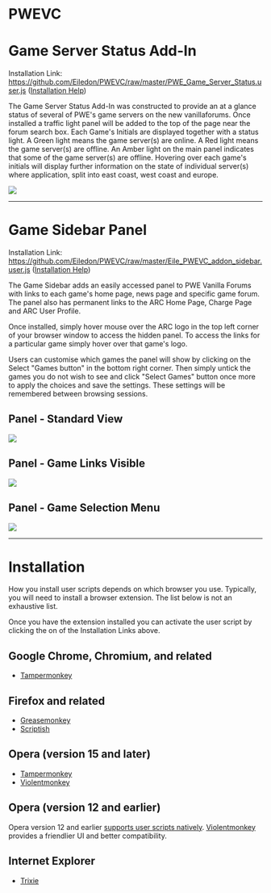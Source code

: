 # PWEVC
<h1>Game Server Status Add-In</h1>

Installation Link: https://github.com/Eiledon/PWEVC/raw/master/PWE_Game_Server_Status.user.js
(<a href='#installation'>Installation Help</a>)

The Game Server Status Add-In was constructed to provide an at a glance status of several of PWE's game servers on the new vanillaforums. Once installed a traffic light panel will be added to the top of the page near the forum search box. Each Game's Initials are displayed together with a status light. A Green light means the game server(s) are online. A Red light means the game server(s) are offline. An Amber light on the main panel indicates that some of the game server(s) are offline. Hovering over each game's initials will display further information on the state of individual server(s) where application, split into east coast, west coast and europe.

<img src="https://rawgit.com/Eiledon/PWEVC/master/pwe_game_server_status.jpg">

<hr>
<h1>Game Sidebar Panel</h1>

Installation Link: https://github.com/Eiledon/PWEVC/raw/master/Eile_PWEVC_addon_sidebar.user.js
(<a href='#installation'>Installation Help</a>)

The Game Sidebar adds an easily accessed panel to PWE Vanilla Forums with links to each game's home page, news page and specific game forum. The panel also has permanent links to the ARC Home Page, Charge Page and ARC User Profile. 

Once installed, simply hover mouse over the ARC logo in the top left corner of your browser window to access the hidden panel. To access the links for a particular game simply hover over that game's logo.

Users can customise which games the panel will show by clicking on the Select "Games button" in the bottom right corner. Then simply untick the games you do not wish to see and click "Select Games" button once more to apply the choices and save the settings. These settings will be remembered between browsing sessions.

<h2>Panel - Standard View</h2>
<img src="https://rawgit.com/Eiledon/PWEVC/master/pwevc_gamepanel.jpg">
<h2>Panel - Game Links Visible</h2>
<img src="https://rawgit.com/Eiledon/PWEVC/master/pwevc_gamepanel_hover.jpg">
<h2>Panel - Game Selection Menu</h2>
<img src="https://rawgit.com/Eiledon/PWEVC/master/pwevc_gamepanel_menu.jpg">

<hr>
<h1>Installation</h1>

How you install user scripts depends on which browser you use. Typically, you will need to install a browser extension. The list below is not an exhaustive list.

Once you have the extension installed you can activate the user script by clicking the on of the Installation Links above.

<h2><a id="user-content-google-chrome-chromium-and-related" class="anchor" href="#google-chrome-chromium-and-related" aria-hidden="true"><span class="octicon octicon-link"></span></a>Google Chrome, Chromium, and related</h2>
<ul>
    <li><a href="https://chrome.google.com/webstore/detail/tampermonkey/dhdgffkkebhmkfjojejmpbldmpobfkfo">Tampermonkey</a></li>
</ul>

<h2><a id="user-content-firefox-and-related" class="anchor" href="#firefox-and-related" aria-hidden="true"><span class="octicon octicon-link"></span></a>Firefox and related</h2>
<ul>
    <li><a href="https://addons.mozilla.org/firefox/addon/greasemonkey/">Greasemonkey</a></li>
    <li><a href="https://addons.mozilla.org/firefox/addon/scriptish/">Scriptish</a></li>
</ul>

<h2><a id="user-content-opera-version-15-and-later" class="anchor" href="#opera-version-15-and-later" aria-hidden="true"><span class="octicon octicon-link"></span></a>Opera (version 15 and later)</h2>
<ul>
    <li><a href="https://addons.opera.com/extensions/details/tampermonkey-beta/">Tampermonkey</a></li>
    <li><a href="https://addons.opera.com/extensions/details/violent-monkey/">Violentmonkey</a></li>
</ul>

<h2><a id="user-content-opera-version-12-and-earlier" class="anchor" href="#opera-version-12-and-earlier" aria-hidden="true"><span class="octicon octicon-link"></span></a>Opera (version 12 and earlier)</h2>
<p>Opera version 12 and earlier <a href="http://www.opera.com/docs/userjs/using/#writingscripts">supports user scripts natively</a>. <a href="https://addons.opera.com/extensions/details/violent-monkey/">Violentmonkey</a> provides a friendlier UI and better compatibility.</p>

<h2><a id="user-content-internet-explorer" class="anchor" href="#internet-explorer" aria-hidden="true"><span class="octicon octicon-link"></span></a>Internet Explorer</h2>

<ul>
    <li><a href="http://sourceforge.net/projects/trixiewpf45/">Trixie</a></li>
</ul>
